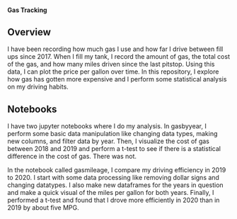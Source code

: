 #### Gas Tracking

## Overview

I have been recording how much gas I use and how far I drive between fill ups since 2017. When I fill my tank, I record the amount of gas, the total cost of the gas, 
and how many miles driven since the last pitstop. Using this data, I can plot the price per gallon over time. In this repository, I explore how gas has gotten more
expensive and I perform some statistical analysis on my driving habits.

## Notebooks
I have two jupyter notebooks where I do my analysis. In gasbyyear, I perform some basic data manipulation like changing data types, making new columns, and filter data
by year. Then, I visualize the cost of gas between 2018 and 2019 and perform a t-test to see if there is a statistical difference in the cost of gas. There was not.

In the notebook called gasmileage, I compare my driving efficiency in 2019 to 2020. I start with some data processing like removing dollar signs and changing datatypes.
I also make new dataframes for the years in question and make a quick visual of the miles per gallon for both years. Finally, I performed a t-test and found that I
drove more efficiently in 2020 than in 2019 by about five MPG.
